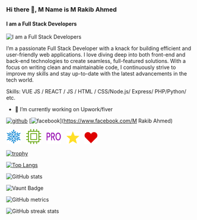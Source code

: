 

### Hi there 👋, M Name is M Rakib Ahmed
#### I am  a Full Stack Developers
![I am  a Full Stack Developers](https://camo.githubusercontent.com/190e7d3bb2ff91e8d67d7ddddf458fede09c5f391dc0e66c290c2bb9e84106fa/68747470733a2f2f6d656469612e67697068792e636f6d2f6d656469612f38333648694a633770677a7938694e58436e2f67697068792e676966)

I’m a passionate Full Stack Developer with a knack for building efficient and user-friendly web applications. I love diving deep into both front-end and back-end technologies to create seamless, full-featured solutions. With a focus on writing clean and maintainable code, I continuously strive to improve my skills and stay up-to-date with the latest advancements in the tech world.

Skills: VUE JS / REACT / JS / HTML / CSS/Node.js/ Express/ PHP/Python/ etc.

- 🔭 I’m currently working on Upwork/fiver 


[<img src='https://cdn.jsdelivr.net/npm/simple-icons@3.0.1/icons/github.svg' alt='github' height='40'>](https://github.com/M-Rakib-Ahmed)  [<img src='https://cdn.jsdelivr.net/npm/simple-icons@3.0.1/icons/facebook.svg' alt='facebook' height='40'>](https://www.facebook.com/M Rakib Ahmed)  

<a href='https://archiveprogram.github.com/'><img src='https://raw.githubusercontent.com/acervenky/animated-github-badges/master/assets/acbadge.gif' width='40' height='40'></a> <a href='https://docs.github.com/en/developers'><img src='https://raw.githubusercontent.com/acervenky/animated-github-badges/master/assets/devbadge.gif' width='40' height='40'></a> <a href='https://github.com/pricing'><img src='https://raw.githubusercontent.com/acervenky/animated-github-badges/master/assets/pro.gif' width='40' height='40'></a> <a href='https://stars.github.com/'><img src='https://raw.githubusercontent.com/acervenky/animated-github-badges/master/assets/starbadge.gif' width='35' height='35'></a> <a href='https://docs.github.com/en/github/supporting-the-open-source-community-with-github-sponsors'><img src='https://raw.githubusercontent.com/acervenky/animated-github-badges/master/assets/sponsorbadge.gif' width='35' height='35'></a> 

[![trophy](https://github-profile-trophy.vercel.app/?username=M-Rakib-Ahmed)](https://github.com/ryo-ma/github-profile-trophy)

[![Top Langs](https://github-readme-stats.vercel.app/api/top-langs/?username=M-Rakib-Ahmed)](https://github.com/anuraghazra/github-readme-stats)

![GitHub stats](https://github-readme-stats.vercel.app/api?username=M-Rakib-Ahmed&show_icons=true&count_private=true)  

![Vaunt Badge](https://api.vaunt.dev/v1/github/entities/M-Rakib-Ahmed/contributions?format=svg&private=true)  

![GitHub metrics](https://metrics.lecoq.io/M-Rakib-Ahmed)  

![GitHub streak stats](https://streak-stats.demolab.com/?user=M-Rakib-Ahmed)  


